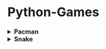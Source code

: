 # Python-Games
<details>
  <summary><b>Pacman</b></summary> 
<img src="https://github.com/DenisaXXIV/Python-Games/blob/master/Pacman.py/util/images/board1.png" width="370"/> <img src="https://github.com/DenisaXXIV/Python-Games/blob/master/Pacman.py/util/images/board2.png" width="370"/>

<img src="https://github.com/DenisaXXIV/Python-Games/blob/master/Pacman.py/util/images/board3.png" width="370"/>
</details>

<details>
  <summary><b>Snake</b></summary> 
<img src="https://github.com/DenisaXXIV/Snake.py/blob/master/Snake.py/resources/util/images/Snake%20(2).png" width="370"/> <img src="https://github.com/DenisaXXIV/Snake.py/blob/master/Snake.py/resources/util/images/Snake%20(1).png" width="370"/>

<img src="https://github.com/DenisaXXIV/Snake.py/blob/master/Snake.py/resources/util/images/Snake%20(4).png" width="370"/> <img src="https://github.com/DenisaXXIV/Snake.py/blob/master/Snake.py/resources/util/images/Snake%20(3).png" width="370"/>
</details>

